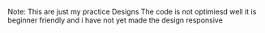 Note: This are just my practice Designs The code is not optimiesd well it is beginner friendly and i have not yet made the design responsive
